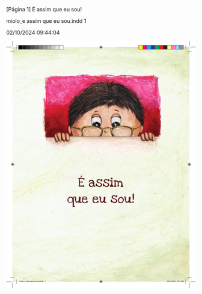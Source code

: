 [Página 1]
É assim
que eu sou!

miolo_e assim que eu sou.indd 1

02/10/2024 09:44:04

![1](./img/page_1-01.jpg)
